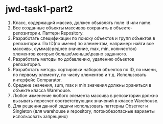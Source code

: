 # jwd-task1-part2

1. Класс, содержащий массив, должен обьявлять поле id или name.
2. Все созданные объекты массивов сохранить в объекте-репозитории. Паттерн Repository.
3. Разработать спецификации по поиску объектов и групп объектов в репозитории. По ID(по 
имени) по элементам, например: найти все массивы, сумма(среднее значение, max, min,
количество) элементов которых больше\меньше\равно заданного.
4. Разработать методы по добавлению, удалению объектов репозитория.
5. Разработать методы сортировки наборов объектов по ID, по имени, по первому элементу, 
по числу элементов и т д. Использовать интерфейс Comparator.
6. Средние значения, sum, max и min значения должны храниться в объекте класса Warehouse. 
7. Любое изменение любого элемента массива в репозитории должно вызывать пересчет 
соответствующих значений в классе Warehouse. 
8. Для решения данной задачи использовать паттерны Observer и Singleton (для warehouse и 
repository; потокобезопасные варианты использовать запрещено)
